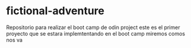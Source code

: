 # fictional-adventure
Repositorio para realizar el boot camp de odin project
este es el primer proyecto que se estara implemtentando en el boot camp miremos comos nos va
